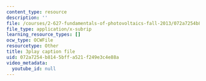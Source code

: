 ```yaml
---
content_type: resource
description: ''
file: /courses/2-627-fundamentals-of-photovoltaics-fall-2013/072a7254b8145bffa521f249e3c4e88a_9LGLbcjXxqI.vtt
file_type: application/x-subrip
learning_resource_types: []
ocw_type: OCWFile
resourcetype: Other
title: 3play caption file
uid: 072a7254-b814-5bff-a521-f249e3c4e88a
video_metadata:
  youtube_id: null
---
```

